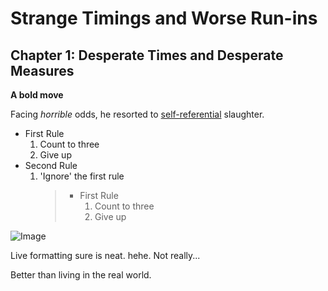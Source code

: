 # Strange Timings and Worse Run-ins
## Chapter 1: Desperate Times and Desperate Measures
**A bold move**

Facing *horrible* odds, he resorted to [self-referential](https://jmcole9.github.io/cse15l-lab-reports/physical) slaughter. 
* First Rule
    1. Count to three
    2. Give up
* Second Rule
    1. 'Ignore' the first rule
        > * First Rule
        >     1. Count to three
        >     2. Give up


![Image](https://static.wikia.nocookie.net/warlock-of-the-magus-world/images/e/ee/Giant_keymolin_snake.jpg/revision/latest/top-crop/width/360/height/450?cb=20170403091123)

Live formatting sure is neat. hehe. Not really...

Better than living in the real world.